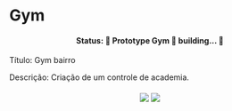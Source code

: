 # Gym

<h4 align="center">
	Status: 🚧 Prototype Gym 🚀 building... 🚧
</h4>	

Título: Gym bairro

Descrição: Criação de um controle de academia.

<h4 align="center">
	<img src="https://img.shields.io/github/issues/th1ago/Gym">
	<img src="https://img.shields.io/github/license/th1ago/Gym">
</h4>
